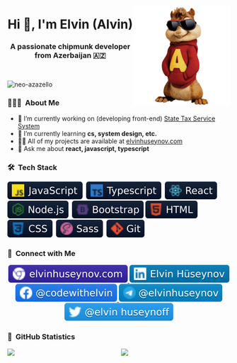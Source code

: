 <!--suppress HtmlDeprecatedAttribute -->

[<img align='right' src="./img/alvin.png" width="220" alt="alvin">](https://t.me/elvinhuseynov)

<h1 align="center">Hi 👋, I'm Elvin (Alvin)</h1>
<h3 align="center">A passionate chipmunk developer from Azerbaijan 🇦🇿</h3>
<br/>
<p align="left"> <img src="https://komarev.com/ghpvc/?username=neo-azazello&label=Profile%20views&color=0e75b6&style=flat" alt="neo-azazello" /> </p>

### 👨🏻‍💻 &nbsp;About Me

- 🔭 I’m currently working on (developing front-end) [State Tax Service System](https://new.e-taxes.gov.az/eportal/en/login/)
- 🌱 I’m currently learning **cs, system design, etc.**
- 👨‍💻 All of my projects are available at [elvinhuseynov.com](elvinhuseynov.com)
- 💬 Ask me about **react, javascript, typescript**

### 🛠 &nbsp;Tech Stack

![JavaScript](./icons/JavaScript.svg)&nbsp;
![Typescript](./icons/Typescript.svg)&nbsp;
![React](./icons/React.svg)&nbsp;
![Node.js](./icons/Node.svg)&nbsp;
![Bootstrap](./icons/Bootstrap.svg)
![HTML](./icons/HTML.svg)&nbsp;
![CSS](./icons/CSS.svg)&nbsp;
![Sass](./icons/Sass.svg)&nbsp;
![Git](./icons/Git.svg)&nbsp;

### 🤙 &nbsp;Connect with Me

<p align="center">
    <a href="https://www.elvinhuseynov.com">
        <img src="./icons/elvinhuseynov.svg"/>
    </a>
    <a href="https://www.linkedin.com/in/elvinihuseynov">
        <img src="./icons/linkedin.svg"/>
    </a>
    <a href="https://www.facebook.com/codewithelvin">
        <img src="./icons/fb_elvin.svg"/>
    </a>
    <a href="https://t.me/elvinhuseynov">
        <img src="./icons/my_telegram.svg"/>
    </a>
    <a href="https://twitter.com/elvin_huseynoff">
        <img src="./icons/my_twitter.svg"/>
    </a>
</p>

### 📶 &nbsp;GitHub Statistics

<p align="center">
<a href="https://github.com/codewithelvin" style="display:flex; justify-content:space-between;">
  <img width="49%" src="https://github-readme-stats-eight-theta.vercel.app/api?username=codewithelvin&show_icons=true&theme=algolia&include_all_commits=true"/>
  <img width="49%" src="https://github-readme-stats-eight-theta.vercel.app/api/top-langs/?username=codewithelvin&layout=compact&langs_count=8&theme=algolia"/>
</a>
</p>
